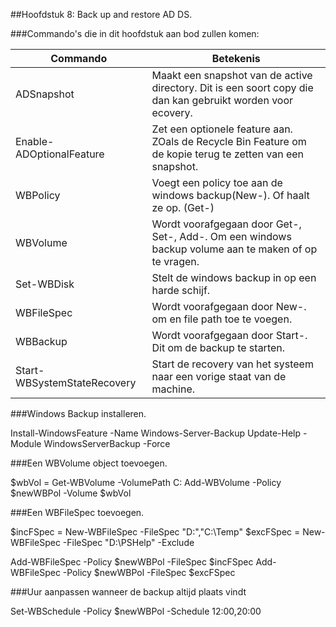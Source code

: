##Hoofdstuk 8: Back up and restore AD DS.


###Commando's die in dit hoofdstuk aan bod zullen komen:

| Commando                    | Betekenis                                                                                                   |
|-----------------------------|-------------------------------------------------------------------------------------------------------------|
| ADSnapshot                  | Maakt een snapshot van de active directory. Dit is een soort copy die dan kan gebruikt worden voor ecovery. |
| Enable-ADOptionalFeature    | Zet een optionele feature aan. ZOals de Recycle Bin Feature om de kopie terug te zetten van een snapshot.   |
| WBPolicy                    | Voegt een policy toe aan de windows backup(New-). Of haalt ze op. (Get-)                                    |
| WBVolume                    | Wordt voorafgegaan door Get-, Set-, Add-. Om een windows backup volume aan te maken of op te vragen.        |
| Set-WBDisk                  | Stelt de windows backup in op een harde schijf.                                                             |
| WBFileSpec                  | Wordt voorafgegaan door New-. om en file path toe te voegen.                                                |
| WBBackup                    | Wordt voorafgegaan door Start-. Dit om de backup te starten.                                                |
| Start-WBSystemStateRecovery | Start de recovery van het systeem naar een vorige staat van de machine.                                     |

###Windows Backup installeren.

Install-WindowsFeature -Name Windows-Server-Backup
Update-Help -Module WindowsServerBackup -Force

###Een WBVolume object toevoegen.

$wbVol = Get-WBVolume -VolumePath C:
Add-WBVolume -Policy $newWBPol -Volume $wbVol

###Een WBFileSpec toevoegen.

$incFSpec = New-WBFileSpec -FileSpec "D:\","C:\Temp"
$excFSpec = New-WBFileSpec -FileSpec "D:\PSHelp" -Exclude

Add-WBFileSpec -Policy $newWBPol -FileSpec $incFSpec
Add-WBFileSpec -Policy $newWBPol -FileSpec $excFSpec


###Uur aanpassen wanneer de backup altijd plaats vindt

Set-WBSchedule -Policy $newWBPol -Schedule 12:00,20:00